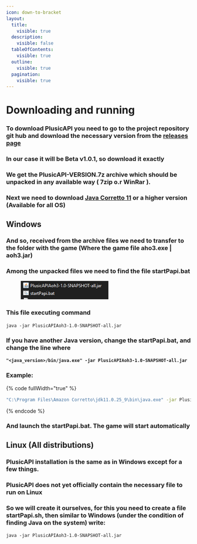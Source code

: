```yaml
---
icon: down-to-bracket
layout:
  title:
    visible: true
  description:
    visible: false
  tableOfContents:
    visible: true
  outline:
    visible: true
  pagination:
    visible: true
---
```


# Downloading and running

### To download **PlusicAPI** you need to go to the project repository git hub and download the necessary version from the [releases page](https://github.com/Mega4oSS/PlusicAPI/releases)

### In our case it will be Beta v1.0.1, so download it exactly

### We get the PlusicAPI-VERSION.7z archive which should be unpacked in any available way ( 7zip o.r WinRar ).

### Next we need to download [Java Corretto 11](https://docs.aws.amazon.com/corretto/latest/corretto-11-ug/downloads-list.html) or a higher version (Available for all OS)



## Windows

### And so, received from the archive files we need to transfer to the folder with the game (Where the game file aho3.exe | aoh3.jar)

### Among the unpacked files we need to find the file startPapi.bat

<figure><img src="../.gitbook/assets/image.png" alt=""><figcaption></figcaption></figure>

### This file executing command&#x20;

`java -jar PlusicAPIAoh3-1.0-SNAPSHOT-all.jar`



### If you have another Java version, change the  startPapi.bat, and change the line where



<pre data-full-width="true"><code><strong>"&#x3C;java_version>/bin/java.exe" -jar PlusicAPIAoh3-1.0-SNAPSHOT-all.jar
</strong></code></pre>



### Example:



{% code fullWidth="true" %}
```sh
"C:\Program Files\Amazon Corretto\jdk11.0.25_9\bin\java.exe" -jar PlusicAPIAoh3-1.0-SNAPSHOT-all.jar
```
{% endcode %}

### And launch the  startPapi.bat. The game will start automatically





## Linux (All distributions)

### PlusicAPI installation is the same as in Windows except for a few things.



### PlusicAPI does not yet officially contain the necessary file to run on Linux

### So we will create it ourselves, for this you need to create a file startPapi.sh, then similar to Windows (under the condition of finding Java on the system) write:



```
java -jar PlusicAPIAoh3-1.0-SNAPSHOT-all.jar
```
